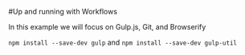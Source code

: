 
#Up and running with Workflows

In this example we will focus on Gulp.js, Git, and Browserify

`npm install --save-dev gulp` and
`npm install --save-dev gulp-util`
